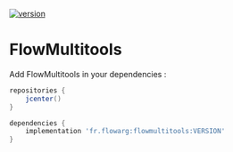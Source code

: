 [version]: https://api.bintray.com/packages/flowarg/maven/FlowMultitools/images/download.svg
[download]: https://bintray.com/flowarg/maven/FlowMultitools/_latestVersion

[ ![version][] ][download]

# FlowMultitools

Add FlowMultitools in your dependencies :

```groovy
repositories {
    jcenter()
}
```

```groovy
dependencies {
    implementation 'fr.flowarg:flowmultitools:VERSION'
}
```
